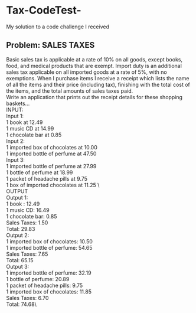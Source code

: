 # Tax-CodeTest-
My solution to a code challenge I received

## Problem: SALES TAXES 
Basic sales tax is applicable at a rate of 10% on all goods, except books, food, and medical products that are exempt. Import duty is an additional sales tax applicable on all imported goods at a rate of 5%, with no exemptions. When I purchase items I receive a receipt which lists the name of all the items and their price (including tax), finishing with the total cost of the items, and the total amounts of sales taxes paid.  
Write an application that prints out the receipt details for these shopping baskets... \
INPUT: \
Input 1: \
1 book at 12.49 \
1 music CD at 14.99 \
1 chocolate bar at 0.85 \
Input 2: \
1 imported box of chocolates at 10.00 \
1 imported bottle of perfume at 47.50 \
Input 3: \
1 imported bottle of perfume at 27.99 \
1 bottle of perfume at 18.99 \
1 packet of headache pills at 9.75 \
1 box of imported chocolates at 11.25 \ \
OUTPUT \
Output 1: \
1 book : 12.49 \
1 music CD: 16.49 \
1 chocolate bar: 0.85 \
Sales Taxes: 1.50 \
Total: 29.83 \
Output 2: \
1 imported box of chocolates: 10.50 \
1 imported bottle of perfume: 54.65 \
Sales Taxes: 7.65 \
Total: 65.15 \
Output 3: \
1 imported bottle of perfume: 32.19 \
1 bottle of perfume: 20.89 \
1 packet of headache pills: 9.75 \
1 imported box of chocolates: 11.85 \
Sales Taxes: 6.70 \
Total: 74.68\
